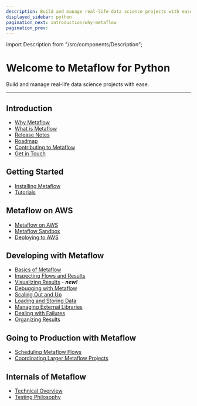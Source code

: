 ```yaml
---
description: Build and manage real-life data science projects with ease.
displayed_sidebar: python
pagination_next: introduction/why-metaflow
pagination_prev:
---
```


import Description from "/src/components/Description";

# Welcome to Metaflow for Python

<Description>Build and manage real-life data science projects with ease.</Description>

---

## Introduction

- [Why Metaflow](/docs/introduction/why-metaflow)
- [What is Metaflow](/docs/introduction/what-is-metaflow)
- [Release Notes](/docs/introduction/release-notes)
- [Roadmap](/docs/introduction/roadmap)
- [Contributing to Metaflow](/docs/introduction/contributing-to-metaflow)
- [Get in Touch](/docs/introduction/getting-in-touch)

## Getting Started

- [Installing Metaflow](/docs/getting-started/install)
- [Tutorials](/docs/getting-started/tutorials/)

## Metaflow on AWS

- [Metaflow on AWS](/docs/metaflow-on-aws)
- [Metaflow Sandbox](/docs/metaflow-on-aws/metaflow-sandbox)
- [Deploying to AWS](/docs/metaflow-on-aws/deploy-to-aws)

## Developing with Metaflow

- [Basics of Metaflow](/docs/metaflow/basics)
- [Inspecting Flows and Results](/docs/metaflow/client)
- [Visualizing Results](/docs/metaflow/visualizing-results/) - _**new!**_
- [Debugging with Metaflow](/docs/metaflow/debugging)
- [Scaling Out and Up](/docs/metaflow/scaling)
- [Loading and Storing Data](/docs/metaflow/data)
- [Managing External Libraries](/docs/metaflow/dependencies)
- [Dealing with Failures](/docs/metaflow/failures)
- [Organizing Results](/docs/metaflow/tagging)

## Going to Production with Metaflow

- [Scheduling Metaflow Flows](/docs/going-to-production-with-metaflow/scheduling-metaflow-flows)
- [Coordinating Larger Metaflow Projects](/docs/going-to-production-with-metaflow/coordinating-larger-metaflow-projects)

## Internals of Metaflow

- [Technical Overview](/docs/internals-of-metaflow/technical-overview)
- [Testing Philosophy](/docs/internals-of-metaflow/testing-philosophy)
